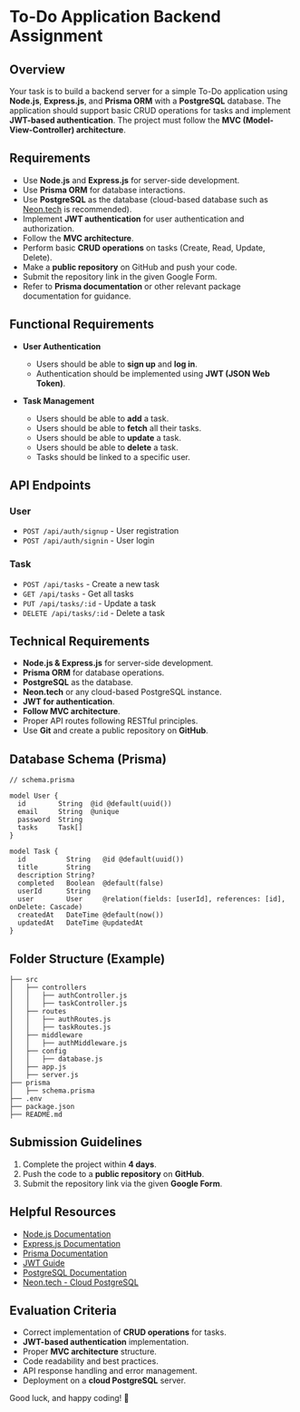 # To-Do Application Backend Assignment

## Overview
Your task is to build a backend server for a simple To-Do application using **Node.js**, **Express.js**, and **Prisma ORM** with a **PostgreSQL** database. The application should support basic CRUD operations for tasks and implement **JWT-based authentication**. The project must follow the **MVC (Model-View-Controller) architecture**.

## Requirements
- Use **Node.js** and **Express.js** for server-side development.
- Use **Prisma ORM** for database interactions.
- Use **PostgreSQL** as the database (cloud-based database such as [Neon.tech](https://neon.tech) is recommended).
- Implement **JWT authentication** for user authentication and authorization.
- Follow the **MVC architecture**.
- Perform basic **CRUD operations** on tasks (Create, Read, Update, Delete).
- Make a **public repository** on GitHub and push your code.
- Submit the repository link in the given Google Form.
- Refer to **Prisma documentation** or other relevant package documentation for guidance.

## Functional Requirements
- **User Authentication**
  - Users should be able to **sign up** and **log in**.
  - Authentication should be implemented using **JWT (JSON Web Token)**.

- **Task Management**
  - Users should be able to **add** a task.
  - Users should be able to **fetch** all their tasks.
  - Users should be able to **update** a task.
  - Users should be able to **delete** a task.
  - Tasks should be linked to a specific user.

## API Endpoints
### User
- `POST /api/auth/signup` - User registration
- `POST /api/auth/signin` - User login

### Task
- `POST /api/tasks` - Create a new task
- `GET /api/tasks` - Get all tasks
- `PUT /api/tasks/:id` - Update a task
- `DELETE /api/tasks/:id` - Delete a task

## Technical Requirements
- **Node.js & Express.js** for server-side development.
- **Prisma ORM** for database operations.
- **PostgreSQL** as the database.
- **Neon.tech** or any cloud-based PostgreSQL instance.
- **JWT for authentication**.
- **Follow MVC architecture**.
- Proper API routes following RESTful principles.
- Use **Git** and create a public repository on **GitHub**.

## Database Schema (Prisma)
```prisma
// schema.prisma

model User {
  id        String  @id @default(uuid())
  email     String  @unique
  password  String
  tasks     Task[]
}

model Task {
  id          String   @id @default(uuid())
  title       String
  description String?
  completed   Boolean  @default(false)
  userId      String
  user        User     @relation(fields: [userId], references: [id], onDelete: Cascade)
  createdAt   DateTime @default(now())
  updatedAt   DateTime @updatedAt
}
```

## Folder Structure (Example)
```
├── src
│   ├── controllers
│   │   ├── authController.js
│   │   ├── taskController.js
│   ├── routes
│   │   ├── authRoutes.js
│   │   ├── taskRoutes.js
│   ├── middleware
│   │   ├── authMiddleware.js
│   ├── config
│   │   ├── database.js
│   ├── app.js
│   ├── server.js
├── prisma
│   ├── schema.prisma
├── .env
├── package.json
├── README.md
```

## Submission Guidelines
1. Complete the project within **4 days**.
2. Push the code to a **public repository** on **GitHub**.
3. Submit the repository link via the given **Google Form**.

## Helpful Resources
- [Node.js Documentation](https://nodejs.org/en/docs/)
- [Express.js Documentation](https://expressjs.com/)
- [Prisma Documentation](https://www.prisma.io/docs/)
- [JWT Guide](https://jwt.io/introduction/)
- [PostgreSQL Documentation](https://www.postgresql.org/docs/)
- [Neon.tech - Cloud PostgreSQL](https://neon.tech/)

## Evaluation Criteria
- Correct implementation of **CRUD operations** for tasks.
- **JWT-based authentication** implementation.
- Proper **MVC architecture** structure.
- Code readability and best practices.
- API response handling and error management.
- Deployment on a **cloud PostgreSQL** server.

Good luck, and happy coding! 🚀

